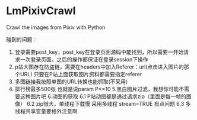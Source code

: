 # LmPixivCrawl
Crawl the images from Pixiv with Python

碰到的问题：
  1. 登录需要post_key，post_key在登录页面源码中能找到，所以需要一开始请求一次登录页面。之后的操作都保证在登录session下操作
  2. p站大图存在防盗链，需要在headers中加入Referer：url(点击进入图片的那个URL)  只要在P站上面获取图片资料都需要指定referer
  3. 多图链接我按照单图的URL转换也能抓取(不采用)
  4. 排行榜最多500张  也就是说param P<=10
        5.黑白图片过滤，我想你可能不需要这种图片吧
        6.动图的获取
         6.1  P站动图都是通过请求zip（里面是每一帧的图像）
         6.2  zip很大，单线程下载慢  采用多线程   stream=TRUE  有点问题
         6.3  多线程共享变量要格外注意啊